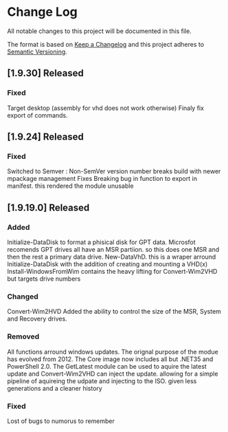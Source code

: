 # Change Log

All notable changes to this project will be documented in this file.

The format is based on [Keep a Changelog](http://keepachangelog.com/)
and this project adheres to [Semantic Versioning](http://semver.org/).

## [1.9.30] Released

### Fixed
  Target desktop (assembly for vhd does not work otherwise)
  Finaly fix export of commands.

## [1.9.24] Released

### Fixed
  Switched to Semver : Non-SemVer version number breaks build with newer mpackage management
  Fixes Breaking bug in function to export in manifest. this rendered the module unusable

## [1.9.19.0] Released
### Added
  Initialize-DataDisk to format a phisical disk for GPT data. Microsfot recomends GPT drives all have an MSR partiion. so this does one MSR and then the rest a primary data drive.
  New-DataVhD. this is a wraper arround Initialize-DataDisk with the addition of creating and mounting a VHD(x)
  Install-WindowsFromWim contains the heavy lifting for Convert-Wim2VHD but targets drive numbers

### Changed
  Convert-Wim2HVD Added the ability to control the size of the MSR, System and Recovery drives.

### Removed
  All functions arround windows updates. The orignal purpose of the modue has evolved from 2012. The Core image now includes all but .NET35 and PowerShell 2.0. The GetLatest module can be used to aquire the latest update and Convert-Wim2VHD can inject the update. allowing for a simple pipeline of aquireing the udpate and injecting to the ISO. given less generations and a cleaner history

### Fixed
  Lost of bugs to numorus to remember
